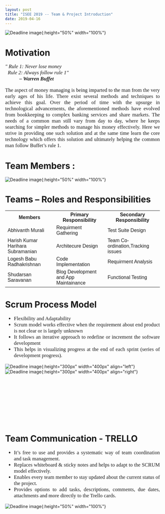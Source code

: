 ```yaml
---
layout: post
title: "ISEE 2019 -- Team & Project Introduction"
date: 2019-04-16
---
```


![Deadline image]({{site.baseurl}}/images/Picture.png "team logo"){:height="50%" width="100%"}

# Motivation 
  
 <p style="font-family:verdana;font-size:120%;text-align:justify"> <i> " Rule 1: Never lose money
 <br>
 &nbsp; Rule 2: Always follow rule 1"
 <br> 
 <b> &nbsp; &nbsp; &nbsp; &nbsp; &nbsp; &nbsp;–  Warren Buffet </b> </i> </p>

<p style="font-family:verdana;font-size:120%;text-align:justify">The aspect of money managing is being imparted to the man from the very early ages of his life. There exist several methods and techniques to achieve this goal. Over the period of time with the upsurge in technological advancements, the aforementioned methods have evolved from bookkeeping to complex banking services and share markets. The needs of a common man still vary from day to day, where he keeps searching for simpler methods to manage his money effectively. Here we strive in providing one such solution and at the same time learn the core technology which offers this solution and ultimately helping the common man follow Buffet’s rule 1.  </p>

# Team Members :

![Deadline image]({{site.baseurl}}/images/TeamMembers.png "team members"){:height="50%" width="100%"}
  
# Teams – Roles and Responsibilities

<table style="width:100%">
<style> 
table {
  font-family: arial, sans-serif;
  border-collapse: collapse;
  width: 100%;
}

td, th {
  border: 1px solid #dddddd;
  text-align: left;
  padding: 8px;
}

tr:nth-child(even) {
  background-color: #dddddd;
}
</style>
  <tr>
    <th> Members </th>
    <th> Primary Responsibility</th> 
    <th> Secondary Responsibility</th>
  </tr>
  <tr>
    <td>Abhivanth Murali</td>
    <td>Requirment Gathering</td>
    <td>Test Suite Design</td>
  </tr>
  <tr>
    <td>Harish Kumar Harihara Subramanian</td>
    <td>Architecure Design</td>
    <td>Team Co-ordination,Tracking issues</td>
  </tr>
  <tr>
    <td>Logesh Babu Radhakrishnan</td>
    <td>Code Implementation</td>
    <td>Requirment Analysis</td>
  </tr>
  <tr>
    <td>Shudarsan Saravanan</td>
    <td>Blog Development and App Maintainance</td>
    <td>Functional Testing</td>
  </tr>
</table>

# Scrum Process Model

<ul style="font-family:verdana;font-size:120%;text-align:justify">
  <li>Flexibility and Adaptability</li>
  <li>Scrum model works effective when the requirement about end product is not clear or is largely unknown</li>
  <li>It follows an iterative approach to redefine or increment the software development</li>
  <li>This helps in visualizing progress at the end of each sprint (series of development progress). </li>
</ul> 

![Deadline image]({{site.baseurl}}/images/Picture1.png "Scrum1"){:height="300px" width="400px" align="left"} 
![Deadline image]({{site.baseurl}}/images/Picture2.png "Scrum2"){:height="300px" width="400px" align="right"}
<br> <br> <br> <br> <br> <br> <br> <br> <br> <br>

# Team Communication - TRELLO 

<ul style="font-family:verdana;font-size:120%;text-align:justify">
  <li>It’s free to use and provides a systematic way of team coordination and task management.</li>
  <li>Replaces whiteboard & sticky notes and helps to adapt to the SCRUM model effectively.</li>
  <li>Enables every team member to stay updated about the current status of the project.</li>
  <li>Provides options to add tasks, descriptions, comments, due dates, attachments and more directly to the Trello cards.</li>
</ul>

![Deadline image]({{site.baseurl}}/images/Trello.png "Trello"){:height="50%" width="100%"}








